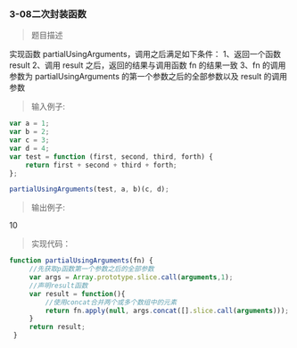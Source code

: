 ### 3-08二次封装函数

> 题目描述

实现函数 partialUsingArguments，调用之后满足如下条件：
1、返回一个函数 result
2、调用 result 之后，返回的结果与调用函数 fn 的结果一致
3、fn 的调用参数为 partialUsingArguments 的第一个参数之后的全部参数以及 result 的调用参数

>输入例子:

``` js
var a = 1; 
var b = 2; 
var c = 3; 
var d = 4;
var test = function (first, second, third, forth) {
	return first + second + third + forth;
};

partialUsingArguments(test, a, b)(c, d);
```

>输出例子:

10

> 实现代码：

``` js 
function partialUsingArguments(fn) {
     //先获取p函数第一个参数之后的全部参数
     var args = Array.prototype.slice.call(arguments,1);
     //声明result函数
     var result = function(){
         //使用concat合并两个或多个数组中的元素
         return fn.apply(null, args.concat([].slice.call(arguments)));
     }
     return result;
 }

```




